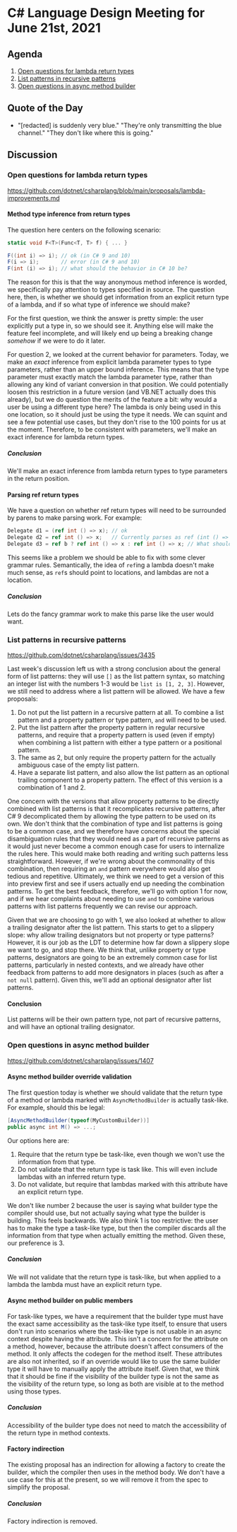 # C# Language Design Meeting for June 21st, 2021

## Agenda

1. [Open questions for lambda return types](#open-questions-for-lambda-return-types)
2. [List patterns in recursive patterns](#list-patterns-in-recursive-patterns)
3. [Open questions in async method builder](#async-method-builder-overrides)

## Quote of the Day

- "[redacted] is suddenly very blue." "They're only transmitting the blue channel." "They don't like where this is going."

## Discussion

### Open questions for lambda return types

https://github.com/dotnet/csharplang/blob/main/proposals/lambda-improvements.md

#### Method type inference from return types

The question here centers on the following scenario:

```cs
static void F<T>(Func<T, T> f) { ... }

F((int i) => i); // ok (in C# 9 and 10)
F(i => i);       // error (in C# 9 and 10)
F(int (i) => i); // what should the behavior in C# 10 be?
```

The reason for this is that the way anonymous method inference is worded, we specifically pay attention to types specified in source.
The question here, then, is whether we should get information from an explicit return type of a lambda, and if so what type of inference
we should make?

For the first question, we think the answer is pretty simple: the user explicitly put a type in, so we should see it. Anything else will
make the feature feel incomplete, and will likely end up being a breaking change _somehow_ if we were to do it later.

For question 2, we looked at the current behavior for parameters. Today, we make an _exact_ inference from explicit lambda parameter types
to type parameters, rather than an upper bound inference. This means that the type parameter must exactly match the lambda parameter type,
rather than allowing any kind of variant conversion in that position. We could potentially loosen this restriction in a future version (and
VB.NET actually does this already), but we do question the merits of the feature a bit: why would a user be using a different type here?
The lambda is only being used in this one location, so it should just be using the type it needs. We can squint and see a few potential use
cases, but they don't rise to the 100 points for us at the moment. Therefore, to be consistent with parameters, we'll make an exact inference
for lambda return types.

##### Conclusion

We'll make an exact inference from lambda return types to type parameters in the return position.

#### Parsing ref return types

We have a question on whether ref return types will need to be surrounded by parens to make parsing work. For example:

```cs
Delegate d1 = (ref int () => x); // ok
Delegate d2 = ref int () => x;   // Currently parses as ref (int () => x)
Delegate d3 = ref b ? ref int () => x : ref int () => x; // What should this mean?
```

This seems like a problem we should be able to fix with some clever grammar rules. Semantically, the idea of `ref`ing a lambda doesn't make
much sense, as `ref`s should point to locations, and lambdas are not a location.

##### Conclusion

Lets do the fancy grammar work to make this parse like the user would want.

### List patterns in recursive patterns

https://github.com/dotnet/csharplang/issues/3435

Last week's discussion left us with a strong conclusion about the general form of list patterns: they will use `[]` as the list pattern
syntax, so matching an integer list with the numbers 1-3 would be `list is [1, 2, 3]`. However, we still need to address where a list
pattern will be allowed. We have a few proposals:

1. Do not put the list pattern in a recursive pattern at all. To combine a list pattern and a property pattern or type pattern, `and`
will need to be used.
2. Put the list pattern after the property pattern in regular recursive patterns, and require that a property pattern is used (even if
empty) when combining a list pattern with either a type pattern or a positional pattern.
3. The same as 2, but only require the property pattern for the actually ambiguous case of the empty list pattern.
4. Have a separate list pattern, and also allow the list pattern as an optional trailing component to a property pattern. The effect
of this version is a combination of 1 and 2.

One concern with the versions that allow property patterns to be directly combined with list patterns is that it recomplicates recursive
patterns, after C# 9 decomplicated them by allowing the type pattern to be used on its own. We don't think that the combination of type
and list patterns is going to be a common case, and we therefore have concerns about the special disambiguation rules that they would
need as a part of recursive patterns as it would just never become a common enough case for users to internalize the rules here. This
would make both reading and writing such patterns less straightforward. However, if we're wrong about the commonality of this combination,
then requiring an `and` pattern everywhere would also get tedious and repetitive. Ultimately, we think we need to get a version of this
into preview first and see if users actually end up needing the combination patterns. To get the best feedback, therefore, we'll go with
option 1 for now, and if we hear complaints about needing to use `and` to combine various patterns with list patterns frequently we can
revise our approach.

Given that we are choosing to go with 1, we also looked at whether to allow a trailing designator after the list pattern. This starts
to get to a slippery slope: why allow trailing designators but not property or type patterns? However, it is our job as the LDT to
determine how far down a slippery slope we want to go, and stop there. We think that, unlike property or type patterns, designators are
going to be an extremely common case for list patterns, particularly in nested contexts, and we already have other feedback from patterns
to add more designators in places (such as after a `not null` pattern). Given this, we'll add an optional designator after list patterns.

#### Conclusion

List patterns will be their own pattern type, not part of recursive patterns, and will have an optional trailing designator.

### Open questions in async method builder

https://github.com/dotnet/csharplang/issues/1407

#### Async method builder override validation

The first question today is whether we should validate that the return type of a method or lambda marked with `AsyncMethodBuilder` is
actually task-like. For example, should this be legal:

```cs
[AsyncMethodBuilder(typeof(MyCustomBuilder))]
public async int M() => ...;
```

Our options here are:

1. Require that the return type be task-like, even though we won't use the information from that type.
2. Do not validate that the return type is task like. This will even include lambdas with an inferred return type.
3. Do not validate, but require that lambdas marked with this attribute have an explicit return type.

We don't like number 2 because the user is saying what builder type the compiler should use, but not actually saying what type the
builder is building. This feels backwards. We also think 1 is too restrictive: the user has to make the type a task-like type, but
then the compiler discards all the information from that type when actually emitting the method. Given these, our preference is 3.

##### Conclusion

We will not validate that the return type is task-like, but when applied to a lambda the lambda must have an explicit return type.

#### Async method builder on public members

For task-like types, we have a requirement that the builder type must have the exact same accessibility as the task-like type itself,
to ensure that users don't run into scenarios where the task-like type is not usable in an async context despite having the attribute.
This isn't a concern for the attribute on a method, however, because the attribute doesn't affect consumers of the method. It only
affects the codegen for the method itself. These attributes are also not inherited, so if an override would like to use the same
builder type it will have to manually apply the attribute itself. Given that, we think that it should be fine if the visibility of
the builder type is not the same as the visibility of the return type, so long as both are visible at to the method using those types.

##### Conclusion

Accessibility of the builder type does not need to match the accessibility of the return type in method contexts.

#### Factory indirection

The existing proposal has an indirection for allowing a factory to create the builder, which the compiler then uses in the method
body. We don't have a use case for this at the present, so we will remove it from the spec to simplify the proposal.

##### Conclusion

Factory indirection is removed.

